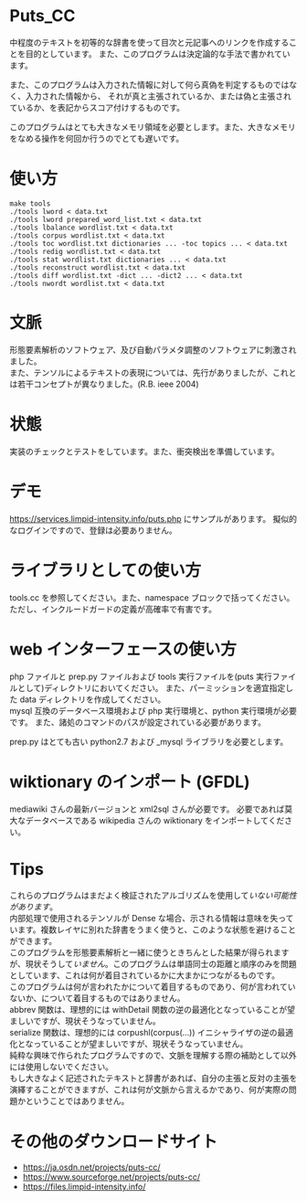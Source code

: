 # Puts_CC
中程度のテキストを初等的な辞書を使って目次と元記事へのリンクを作成することを目的としています。
また、このプログラムは決定論的な手法で書かれています。

また、このプログラムは入力された情報に対して何ら真偽を判定するものではなく、入力された情報から、
それが真と主張されているか、または偽と主張されているか、を表記からスコア付けするものです。

このプログラムはとても大きなメモリ領域を必要とします。また、大きなメモリをなめる操作を何回か行うのでとても遅いです。

# 使い方
    make tools
    ./tools lword < data.txt
    ./tools lword prepared_word_list.txt < data.txt
    ./tools lbalance wordlist.txt < data.txt
    ./tools corpus wordlist.txt < data.txt
    ./tools toc wordlist.txt dictionaries ... -toc topics ... < data.txt
    ./tools redig wordlist.txt < data.txt
    ./tools stat wordlist.txt dictionaries ... < data.txt
    ./tools reconstruct wordlist.txt < data.txt
    ./tools diff wordlist.txt -dict ... -dict2 ... < data.txt
    ./tools nwordt wordlist.txt < data.txt

# 文脈
形態要素解析のソフトウェア、及び自動パラメタ調整のソフトウェアに刺激されました。  
また、テンソルによるテキストの表現については、先行がありましたが、これとは若干コンセプトが異なりました。(R.B. ieee 2004)

# 状態
実装のチェックとテストをしています。また、衝突検出を準備しています。

# デモ
https://services.limpid-intensity.info/puts.php にサンプルがあります。
擬似的なログインですので、登録は必要ありません。

# ライブラリとしての使い方
tools.cc を参照してください。また、namespace ブロックで括ってください。ただし、インクルードガードの定義が高確率で有害です。

# web インターフェースの使い方
php ファイルと prep.py ファイルおよび tools 実行ファイルを(puts 実行ファイルとして)ディレクトリにおいてください。
また、パーミッションを適宜指定した data ディレクトリを作成してください。  
mysql 互換のデータベース環境および php 実行環境と、python 実行環境が必要です。
また、諸処のコマンドのパスが設定されている必要があります。

prep.py はとても古い python2.7 および \_mysql ライブラリを必要とします。

# wiktionary のインポート (GFDL)
mediawiki さんの最新バージョンと xml2sql さんが必要です。
必要であれば莫大なデータベースである wikipedia さんの wiktionary をインポートしてください。

# Tips
これらのプログラムはまだよく検証されたアルゴリズムを使用して*いない可能性があります*。  
内部処理で使用されるテンソルが Dense な場合、示される情報は意味を失っています。複数レイヤに別れた辞書をうまく使うと、このような状態を避けることができます。  
このプログラムを形態要素解析と一緒に使うときちんとした結果が得られますが、現状そうして*いません*。このプログラムは単語同士の距離と順序のみを問題としています、これは何が着目されているかに大まかにつながるものです。  
このプログラムは何が言われたかについて着目するものであり、何が言われていないか、について着目するものではありません。  
abbrev 関数は、理想的には withDetail 関数の逆の最適化となっていることが望ましいですが、現状そうなっていません。  
serialize 関数は、理想的には corpushl(corpus(...)) イニシャライザの逆の最適化となっていることが望ましいですが、現状そうなっていません。  
純粋な興味で作られたプログラムですので、文脈を理解する際の補助として以外には使用しないでください。  
もし大きなよく記述されたテキストと辞書があれば、自分の主張と反対の主張を演繹することができますが、これは何が文脈から言えるかであり、何が実際の問題かということではありません。  

# その他のダウンロードサイト
* https://ja.osdn.net/projects/puts-cc/
* https://www.sourceforge.net/projects/puts-cc/
* https://files.limpid-intensity.info/
